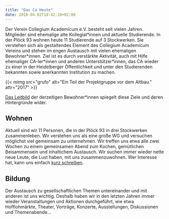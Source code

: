 ```yaml
---
title: "Das Ca Heute"
date: 2018-04-02T18:42:10+02:00
---
```


Der Verein Collegium Academicum e.V. besteht seit vielen Jahren. Mitglieder sind ehemalige alte Kollegiat\*innen und aktuelle Studierende. In der Plöck 93 wohnen heute 11 Studierende auf 3 Stockwerken. Sie verstehen sich als gestaltendes Element des Collegium Academicum Vereins und stehen im engen Austausch mit vielen ehemaligen Bewohner\*innen. Ziel ist es durch verstärkte Aktivität, auch mit Hilfe ehemaliger CA-ler\*innen und anderen Unterstützer*innen, das CA wieder zu einer in der Heidelberger Öffentlichkeit und unter den Studierenden bekannten sowie anerkannten Institution zu machen.

{{< mimg src="grufo" alt="Ein Teil der Projektgruppe vor dem Altbau." attr="2017" >}}

[Das Leitbild](/leitbild) der derzeitigen Bewohner\*innen spiegelt diese Ziele und deren Hintergründe wider.

## Wohnen
Aktuell sind wir 11 Personen, die in der Plöck 93 in drei Stockwerken zusammenleben. Wir verstehen uns als eine große WG und versuchen möglichst viel gemeinsam zu unternehmen. Wir treffen uns etwa alle zwei Wochen zu einem gemeinsamen Abend zum Kochen, gemütlichen Beisammensein und inhaltichem Austausch. Wir suchen immer wieder nette neue Leute, die Lust haben, mit uns zusammenzuwohnen. Wer Interesse hat, kann uns einfach [kurz schreiben](mailto:kontakt@collegiumacademicum.de).

## Bildung
Der Austausch zu gesellschaftlichen Themen untereinander und mit anderen ist uns wichtig. Deshalb haben wir in den letzten Jahren immer wieder Veranstaltungen und Aktionen durchgeführt, wie etwa Hofflohmärkte, Theater, Vorträge, Konzerte, Ausstellungen, Diskussionen und Themenabende…
